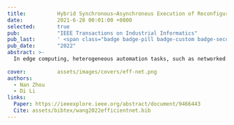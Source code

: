 ```yaml
---
title:          Hybrid Synchronous–Asynchronous Execution of Reconfigurable PLC Programs in Edge Computing
date:           2021-6-28 00:01:00 +0800
selected:       true
pub:            "IEEE Transactions on Industrial Informatics"
pub_last:       ' <span class="badge badge-pill badge-custom badge-secondary">Journal</span>'
pub_date:       "2022"
abstract: >-
  In edge computing, heterogeneous automation tasks, such as networked motion control and reconfiguration management, have diverse weights on determinism and flexibility. Such heterogeneities escalate the demands on the runtime environments (RTEs) of programmable logic controllers to provide the best-suited rather than one-size-fits-all execution policies for reconfigurable programs. This article presents the proposal and implementation of a novel IEC 61499-based RTE capable of offering hybrid synchronous and asynchronous execution models for function block (FB) based programs. We also construct a runtime reconfigurable FB-type repository by realizing a just-in-time FB-type definitions compiler in the RTE. Finally, we evaluate and compare the proposed RTE and state-of-the-art works by running a set of synthetic benchmark programs and a realistic networked motion control kernel and application. Experiment results from the benchmark programs have shown a maximal 40% faster execution speed in our RTE. Furthermore, our RTE can ensure fewer jitters during distributed motion control with a 1-ms cycle time on a realistic motion control testbed.
  
cover:          assets/images/covers/eff-net.png
authors:
  - Nan Zhou
  - Di Li
links:
  Paper: https://ieeexplore.ieee.org/abstract/document/9466443
  Cite: assets/bibtex/wang2022efficientnet.bib
---
```

